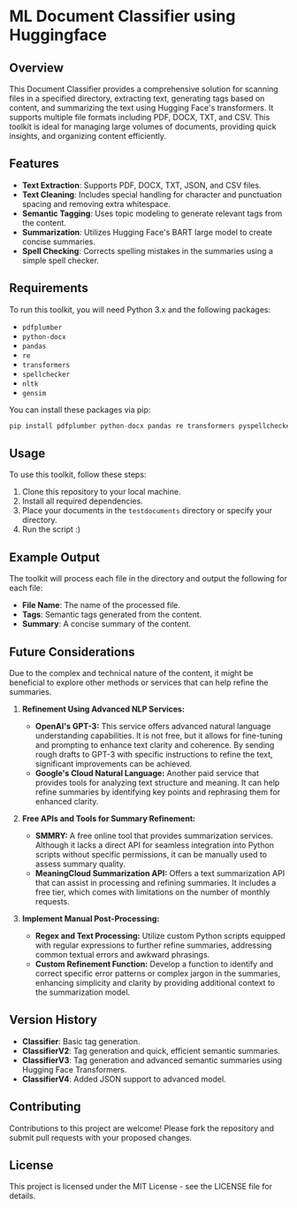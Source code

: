 # ML Document Classifier using Huggingface

## Overview
This Document Classifier provides a comprehensive solution for scanning files in a specified directory, extracting text, generating tags based on content, and summarizing the text using Hugging Face's transformers. It supports multiple file formats including PDF, DOCX, TXT, and CSV. This toolkit is ideal for managing large volumes of documents, providing quick insights, and organizing content efficiently.

## Features
- **Text Extraction**: Supports PDF, DOCX, TXT, JSON, and CSV files.
- **Text Cleaning**: Includes special handling for character and punctuation spacing and removing extra whitespace.
- **Semantic Tagging**: Uses topic modeling to generate relevant tags from the content.
- **Summarization**: Utilizes Hugging Face's BART large model to create concise summaries.
- **Spell Checking**: Corrects spelling mistakes in the summaries using a simple spell checker.

## Requirements
To run this toolkit, you will need Python 3.x and the following packages:
- `pdfplumber`
- `python-docx`
- `pandas`
- `re`
- `transformers`
- `spellchecker`
- `nltk`
- `gensim`

You can install these packages via pip:
```python
pip install pdfplumber python-docx pandas re transformers pyspellchecker nltk gensim
```

## Usage
To use this toolkit, follow these steps:

1. Clone this repository to your local machine.
2. Install all required dependencies.
3. Place your documents in the `testdocuments` directory or specify your directory.
4. Run the script :)

## Example Output
The toolkit will process each file in the directory and output the following for each file:
- **File Name**: The name of the processed file.
- **Tags**: Semantic tags generated from the content.
- **Summary**: A concise summary of the content.

## Future Considerations
Due to the complex and technical nature of the content, it might be beneficial to explore other methods or services that can help refine the summaries.

1. **Refinement Using Advanced NLP Services:**
   - **OpenAI's GPT-3:** This service offers advanced natural language understanding capabilities. It is not free, but it allows for fine-tuning and prompting to enhance text clarity and coherence. By sending rough drafts to GPT-3 with specific instructions to refine the text, significant improvements can be achieved.
   - **Google's Cloud Natural Language:** Another paid service that provides tools for analyzing text structure and meaning. It can help refine summaries by identifying key points and rephrasing them for enhanced clarity.

2. **Free APIs and Tools for Summary Refinement:**
   - **SMMRY:** A free online tool that provides summarization services. Although it lacks a direct API for seamless integration into Python scripts without specific permissions, it can be manually used to assess summary quality.
   - **MeaningCloud Summarization API:** Offers a text summarization API that can assist in processing and refining summaries. It includes a free tier, which comes with limitations on the number of monthly requests.

3. **Implement Manual Post-Processing:**
   - **Regex and Text Processing:** Utilize custom Python scripts equipped with regular expressions to further refine summaries, addressing common textual errors and awkward phrasings.
   - **Custom Refinement Function:** Develop a function to identify and correct specific error patterns or complex jargon in the summaries, enhancing simplicity and clarity by providing additional context to the summarization model.

## Version History
- **Classifier**: Basic tag generation.
- **ClassifierV2**: Tag generation and quick, efficient semantic summaries.
- **ClassifierV3**: Tag generation and advanced semantic summaries using Hugging Face Transformers.
- **ClassifierV4**: Added JSON support to advanced model.
  
## Contributing
Contributions to this project are welcome! Please fork the repository and submit pull requests with your proposed changes.

## License
This project is licensed under the MIT License - see the LICENSE file for details.
